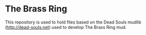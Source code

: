 # The Brass Ring

This repository is used to hold files based on the Dead Souls mudlib (http://dead-souls.net) used to develop The Brass Ring mud.
